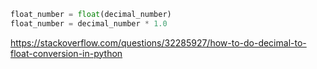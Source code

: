 ```python
float_number = float(decimal_number)
float_number = decimal_number * 1.0
```

https://stackoverflow.com/questions/32285927/how-to-do-decimal-to-float-conversion-in-python
